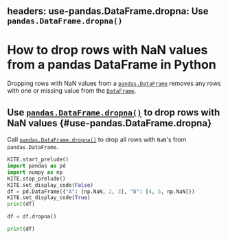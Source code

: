 headers:
    use-pandas.DataFrame.dropna: Use `pandas.DataFrame.dropna()`
---
# How to drop rows with NaN values from a pandas DataFrame in Python
Dropping rows with NaN values from a [`pandas.DataFrame`](kite-sym:pandas.DataFrame) removes any rows with one or missing value from the [`DataFrame`](kite-sym:pandas.DataFrame).

## Use [`pandas.DataFrame.dropna()`](kite-sym:pandas.DataFrame.dropna) to drop rows with NaN values {#use-pandas.DataFrame.dropna}
Call [`pandas.DataFrame.dropna()`](kite-sym:pandas.DataFrame.dropna) to drop all rows with `NaN`'s from `pandas.DataFrame`.
```python
KITE.start_prelude()
import pandas as pd
import numpy as np
KITE.stop_prelude()
KITE.set_display_code(False)
df = pd.DataFrame({"A": [np.NaN, 2, 3], "B": [4, 5, np.NaN]})
KITE.set_display_code(True)
print(df)

df = df.dropna()

print(df)
```
